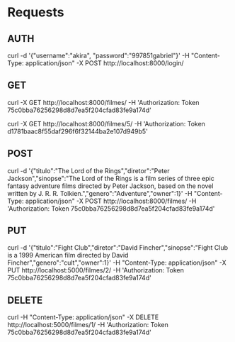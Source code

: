 # Requests

## AUTH

curl -d '{"username":"akira", "password":"997851gabriel"}' -H "Content-Type: application/json" -X POST http://localhost:8000/login/

## GET

curl -X GET http://localhost:8000/filmes/ -H 'Authorization: Token 75c0bba76256298d8d7ea5f204cfad83fe9a174d'

curl -X GET http://localhost:8000/filmes/5/ -H 'Authorization: Token d1781baac8f55daf296f6f32144ba2e107d949b5'

## POST

curl -d '{"titulo":"The Lord of the Rings","diretor":"Peter Jackson","sinopse":"The Lord of the Rings is a film series of three epic fantasy adventure films directed by Peter Jackson, based on the novel written by J. R. R. Tolkien.","genero":"Adventure","owner":1}' -H "Content-Type: application/json" -X POST http://localhost:8000/filmes/ -H 'Authorization: Token 75c0bba76256298d8d7ea5f204cfad83fe9a174d'

## PUT

curl -d '{"titulo":"Fight Club","diretor":"David Fincher","sinopse":"Fight Club is a 1999 American film directed by David Fincher","genero":"cult","owner":1}' -H "Content-Type: application/json" -X PUT http://localhost:5000/filmes/2/ -H 'Authorization: Token 75c0bba76256298d8d7ea5f204cfad83fe9a174d'

## DELETE

curl -H "Content-Type: application/json" -X DELETE http://localhost:5000/filmes/1/ -H 'Authorization: Token 75c0bba76256298d8d7ea5f204cfad83fe9a174d'